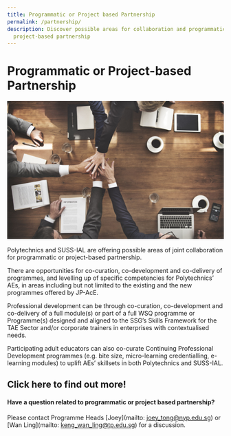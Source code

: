 ```yaml
---
title: Programmatic or Project based Partnership
permalink: /partnership/
description: Discover possible areas for collaboration and programmatic /
  project-based partnership
---
```


# Programmatic or Project-based Partnership

![](/images/54123485_ml.jpg)

Polytechnics and SUSS-IAL are offering possible areas of joint collaboration for programmatic or project-based partnership.

There are opportunities for co-curation, co-development and co-delivery of programmes, and levelling up of specific competencies for Polytechnics’ AEs, in areas including but not limited to the existing and the new programmes offered by JP-AcE.

Professional development can be through co-curation, co-development and co-delivery of a full module(s) or part of a full WSQ programme or Programme(s) designed and aligned to the SSG’s Skills Framework for the TAE Sector and/or corporate trainers in enterprises with contextualised needs.

Participating adult educators can also co-curate Continuing Professional Development programmes (e.g. bite size, micro-learning credentialling, e-learning modules) to uplift AEs’ skillsets in both Polytechnics and SUSS-IAL. 

## Click here to find out more!


#### Have a question related to programmatic or project based partnership?

Please contact Programme Heads [Joey](mailto: joey_tong@nyp.edu.sg) or [Wan Ling](mailto: keng_wan_ling@tp.edu.sg) for a discussion.
